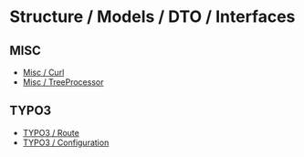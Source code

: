 # Structure / Models / DTO / Interfaces

## MISC 
* [Misc / Curl](/Docs/Structure/curl.md)
* [Misc / TreeProcessor](/Docs/Structure/treeProcessor.md)

## TYPO3
* [TYPO3 / Route](/Docs/Structure/route.md)
* [TYPO3 / Configuration](/Docs/Structure/configuration.md)
